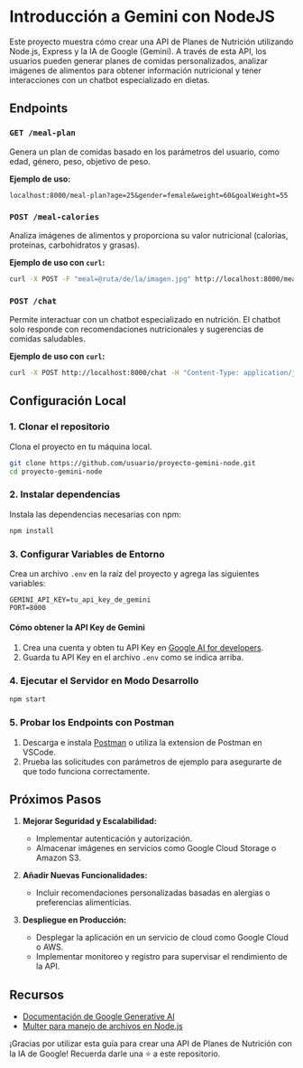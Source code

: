 # Introducción a Gemini con NodeJS

Este proyecto muestra cómo crear una API de Planes de Nutrición utilizando Node.js, Express y la IA de Google (Gemini). A través de esta API, los usuarios pueden generar planes de comidas personalizados, analizar imágenes de alimentos para obtener información nutricional y tener interacciones con un chatbot especializado en dietas.

## Endpoints

### `GET /meal-plan`

Genera un plan de comidas basado en los parámetros del usuario, como edad, género, peso, objetivo de peso.

**Ejemplo de uso:**

```
localhost:8000/meal-plan?age=25&gender=female&weight=60&goalWeight=55
```

### `POST /meal-calories`

Analiza imágenes de alimentos y proporciona su valor nutricional (calorías, proteínas, carbohidratos y grasas).

**Ejemplo de uso con `curl`:**

```bash
curl -X POST -F "meal=@ruta/de/la/imagen.jpg" http://localhost:8000/meal-calories
```

### `POST /chat`

Permite interactuar con un chatbot especializado en nutrición. El chatbot solo responde con recomendaciones nutricionales y sugerencias de comidas saludables.

**Ejemplo de uso con `curl`:**

```bash
curl -X POST http://localhost:8000/chat -H "Content-Type: application/json" -d '{"message": "¿Qué puedo comer en el desayuno?"}'
```

## Configuración Local

### 1. Clonar el repositorio

Clona el proyecto en tu máquina local.

```bash
git clone https://github.com/usuario/proyecto-gemini-node.git
cd proyecto-gemini-node
```

### 2. Instalar dependencias

Instala las dependencias necesarias con npm:

```bash
npm install
```

### 3. Configurar Variables de Entorno

Crea un archivo `.env` en la raíz del proyecto y agrega las siguientes variables:

```env
GEMINI_API_KEY=tu_api_key_de_gemini
PORT=8000
```

#### Cómo obtener la API Key de Gemini

1. Crea una cuenta y obten tu API Key en [Google AI for developers](https://ai.google.dev/aistudio).
2. Guarda tu API Key en el archivo `.env` como se indica arriba.

### 4. Ejecutar el Servidor en Modo Desarrollo

```bash
npm start
```

### 5. Probar los Endpoints con Postman

1. Descarga e instala [Postman](https://www.postman.com/downloads/) o utiliza la extension de Postman en VSCode.
2. Prueba las solicitudes con parámetros de ejemplo para asegurarte de que todo funciona correctamente.

## Próximos Pasos

1. **Mejorar Seguridad y Escalabilidad:**

   - Implementar autenticación y autorización.
   - Almacenar imágenes en servicios como Google Cloud Storage o Amazon S3.

2. **Añadir Nuevas Funcionalidades:**

   - Incluir recomendaciones personalizadas basadas en alergias o preferencias alimenticias.

3. **Despliegue en Producción:**
   - Desplegar la aplicación en un servicio de cloud como Google Cloud o AWS.
   - Implementar monitoreo y registro para supervisar el rendimiento de la API.

## Recursos

- [Documentación de Google Generative AI](https://ai.google.dev/gemini-api/docs/text-generation?lang=node#set-up-project-and-api-key)
- [Multer para manejo de archivos en Node.js](https://www.npmjs.com/package/multer)

¡Gracias por utilizar esta guía para crear una API de Planes de Nutrición con la IA de Google! Recuerda darle una ⭐ a este repositorio.
